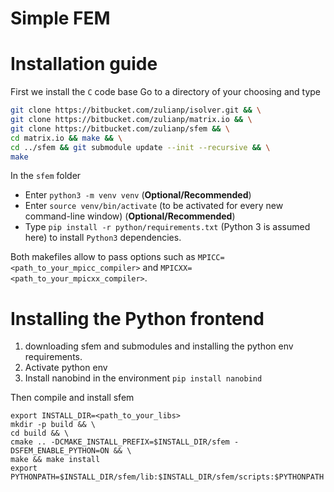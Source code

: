 # Simple FEM #

# Installation guide

First we install the `C` code base
Go to a directory of your choosing and type

```bash
git clone https://bitbucket.com/zulianp/isolver.git && \
git clone https://bitbucket.com/zulianp/matrix.io && \
git clone https://bitbucket.com/zulianp/sfem && \
cd matrix.io && make && \
cd ../sfem && git submodule update --init --recursive && \
make
```


In the `sfem` folder

- Enter `python3 -m venv venv` (**Optional/Recommended**)
- Enter `source venv/bin/activate` (to be activated for every new command-line window) (**Optional/Recommended**)
- Type `pip install -r python/requirements.txt` (Python 3 is assumed here) to install `Python3` dependencies.

Both makefiles allow to pass options such as 
`MPICC=<path_to_your_mpicc_compiler>` and `MPICXX=<path_to_your_mpicxx_compiler>`.


# Installing the Python frontend

1. downloading sfem and submodules and installing the python env requirements.
2. Activate python env
3. Install nanobind in the environment `pip install nanobind`

Then compile and install sfem
```
export INSTALL_DIR=<path_to_your_libs>
mkdir -p build && \
cd build && \
cmake .. -DCMAKE_INSTALL_PREFIX=$INSTALL_DIR/sfem -DSFEM_ENABLE_PYTHON=ON && \
make && make install
export PYTHONPATH=$INSTALL_DIR/sfem/lib:$INSTALL_DIR/sfem/scripts:$PYTHONPATH
```